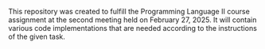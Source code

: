 This repository was created to fulfill the Programming Language II course assignment at the second meeting held on February 27, 2025. It will contain various code implementations that are needed according to the instructions of the given task.